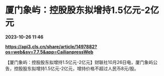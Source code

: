 # 厦门象屿：控股股东拟增持1.5亿元-2亿元

**2023-10-26 11:46**

**https://api3.cls.cn/share/article/1497882?os=web&sv=7.7.5&app=CailianpressWeb**

【厦门象屿：控股股东拟增持1.5亿元-2亿元】财联社10月26日电，厦门象屿公告，控股股东拟增持1.5亿元-2亿元，增持价格不超过人民币8元/股。